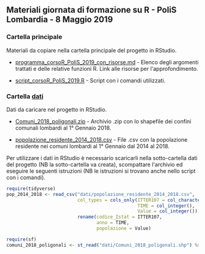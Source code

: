 ## Materiali giornata di formazione su R - PoliS Lombardia - 8 Maggio 2019

### Cartella principale
Materiali da copiare nella cartella principale del progetto in RStudio.

* [programma_corsoR_PoliS_2019_con_risorse.md](programma_corsoR_PoliS_2019_con_risorse.md) - Elenco degli argomenti trattati e delle relative funzioni R. Link alle risorse per l'approfondimento.

* [script_corsoR_PoliS_2019.R](script_corsoR_PoliS_2019.R) - Script con i comandi utilizzati.

### Cartella [dati](dati)
Dati da caricare nel progetto in RStudio.

* [Comuni_2018_poligonali.zip](dati/Comuni_2018_poligonali.zip) - Archivio .zip con lo shapefile dei confini comunali lombardi al 1° Gennaio 2018.

* [popolazione_residente_2014_2018.csv](dati/popolazione_residente_2014_2018.csv) - File .csv con la popolazione residente nei comuni lombardi al 1° Gennaio dal 2014 al 2018.

Per utilizzare i dati in RStudio è necessario scaricarli nella sotto-cartella dati del progetto (NB la sotto-cartella va creata), scompattare l'archivio ed eseguire le seguenti istruzioni (NB le istruzioni si trovano anche nello script con i comandi).
```R
require(tidyverse)
pop_2014_2018 <- read_csv("dati/popolazione_residente_2014_2018.csv",
                          col_types = cols_only(ITTER107 = col_character(),
                                                TIME = col_integer(),
                                                Value = col_integer())) %>%
                          rename(codice_Istat = ITTER107,
                                 anno = TIME,
                                 popolazione = Value)

require(sf)            
comuni_2018_poligonali <- st_read("dati/Comuni_2018_poligonali.shp") %>% st_transform(crs = 32632)
```

